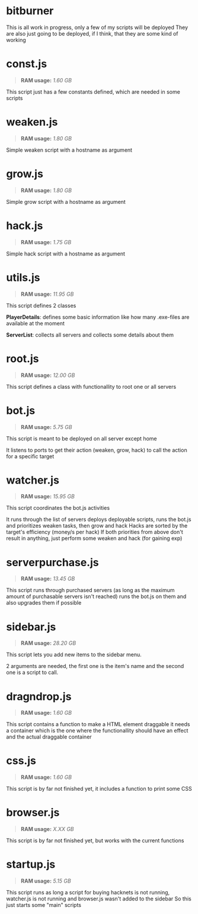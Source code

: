 # bitburner
This is all work in progress, only a few of my scripts will be deployed
They are also just going to be deployed, if I think, that they are some kind of working

# const.js
>**RAM usage:** *1.60 GB*

This script just has a few constants defined, which are needed in some scripts


# weaken.js
>**RAM usage:** *1.80 GB*

Simple weaken script with a hostname as argument


# grow.js
>**RAM usage:** *1.80 GB*

Simple grow script with a hostname as argument


# hack.js
>**RAM usage:** *1.75 GB*

Simple hack script with a hostname as argument


# utils.js
>**RAM usage:** *11.95 GB*

This script defines 2 classes

**PlayerDetails**: defines some basic information like how many .exe-files are available at the moment

**ServerList**: collects all servers and collects some details about them


# root.js
>**RAM usage:** *12.00 GB*

This script defines a class with functionallity to root one or all servers


# bot.js
>**RAM usage:** *5.75 GB*

This script is meant to be deployed on all server except home

It listens to ports to get their action (weaken, grow, hack) to call the action for a specific target


# watcher.js
>**RAM usage:** *15.95 GB*

This script coordinates the bot.js activities

It runs through the list of servers deploys deployable scripts, runs the bot.js and prioritizes weaken tasks, then grow and hack
Hacks are sorted by the target's efficiency (money/s per hack)
If both priorities from above don't result in anything, just perform some weaken and hack (for gaining exp)


# serverpurchase.js
>**RAM usage:** *13.45 GB*

This script runs through purchased servers (as long as the maximum amount of purchasable servers isn't reached)
runs the bot.js on them and also upgrades them if possible


# sidebar.js
>**RAM usage:** *28.20 GB*

This script lets you add new items to the sidebar menu.

2 arguments are needed, the first one is the item's name and the second one is a script to call.


# dragndrop.js
>**RAM usage:** *1.60 GB*

This script contains a function to make a HTML element draggable
it needs a container which is the one where the functionallity should have an effect and the actual draggable container


# css.js
>**RAM usage:** *1.60 GB*

This script is by far not finished yet, it includes a function to print some CSS


# browser.js
>**RAM usage:** *X.XX GB*

This script is by far not finished yet, but works with the current functions


# startup.js
>**RAM usage:** *5.15 GB*

This script runs as long a script for buying hacknets is not running, watcher.js is not running and browser.js wasn't added to the sidebar
So this just starts some "main" scripts
